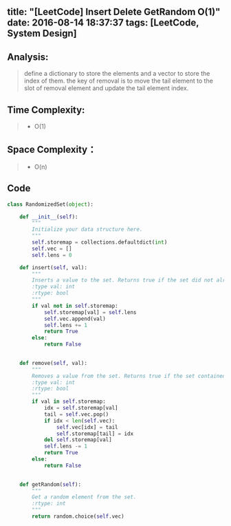 title: "[LeetCode] Insert Delete GetRandom O(1)"
date: 2016-08-14 18:37:37
tags: [LeetCode, System Design]
---

## Analysis:
> define a dictionary to store the elements and a vector to store the index of them.
> the key of removal is to move the tail element to the slot of removal element and update the tail element index.

## Time Complexity:
> * O(1)

## Space Complexity：
> * O(n)


## Code
```python
class RandomizedSet(object):

    def __init__(self):
        """
        Initialize your data structure here.
        """
        self.storemap = collections.defaultdict(int)
        self.vec = []
        self.lens = 0

    def insert(self, val):
        """
        Inserts a value to the set. Returns true if the set did not already contain the specified element.
        :type val: int
        :rtype: bool
        """
        if val not in self.storemap:
            self.storemap[val] = self.lens
            self.vec.append(val)
            self.lens += 1
            return True
        else:
            return False
        

    def remove(self, val):
        """
        Removes a value from the set. Returns true if the set contained the specified element.
        :type val: int
        :rtype: bool
        """
        if val in self.storemap:
            idx = self.storemap[val]
            tail = self.vec.pop()
            if idx < len(self.vec):
                self.vec[idx] = tail
                self.storemap[tail] = idx
            del self.storemap[val]
            self.lens -= 1
            return True
        else:
            return False
        

    def getRandom(self):
        """
        Get a random element from the set.
        :rtype: int
        """
        return random.choice(self.vec)
        
```
